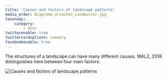 ```yaml
---
title: 'Causes and factors of landscape patterns'
media_order: Diagramm_Ursachen_Landmuster.jpg
taxonomy:
    category:
        - docs
twitterenable: true
twittercardoptions: summary
facebookenable: true
---
```


The structures of a landscape can have many different causes. WALZ, 2018 distinguishes here between four main factors:

![Causes and factors of landscape patterns](Diagramm_Ursachen_Landmuster.jpg?lightbox=800&classes=caption "Fig. 4: Causes and factors of landscape patterns (Source: see WALZ 2018)")

